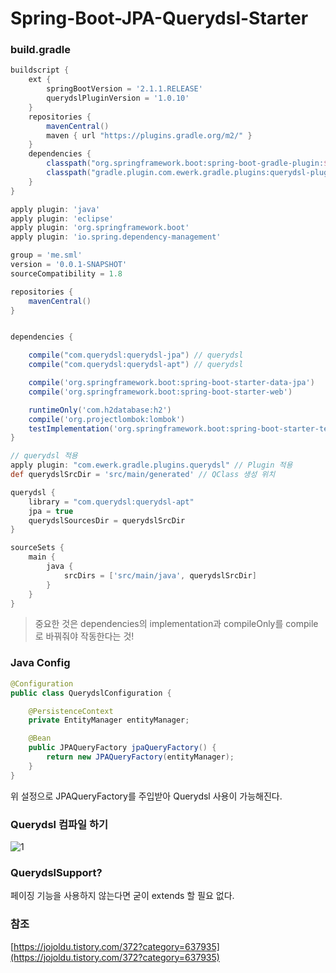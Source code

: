 # Spring-Boot-JPA-Querydsl-Starter

### build.gradle
```groovy
buildscript {
    ext {
        springBootVersion = '2.1.1.RELEASE'
        querydslPluginVersion = '1.0.10'
    }
    repositories {
        mavenCentral()
        maven { url "https://plugins.gradle.org/m2/" }
    }
    dependencies {
        classpath("org.springframework.boot:spring-boot-gradle-plugin:${springBootVersion}")
        classpath("gradle.plugin.com.ewerk.gradle.plugins:querydsl-plugin:${querydslPluginVersion}")
    }
}

apply plugin: 'java'
apply plugin: 'eclipse'
apply plugin: 'org.springframework.boot'
apply plugin: 'io.spring.dependency-management'

group = 'me.sml'
version = '0.0.1-SNAPSHOT'
sourceCompatibility = 1.8

repositories {
    mavenCentral()
}


dependencies {

    compile("com.querydsl:querydsl-jpa") // querydsl
    compile("com.querydsl:querydsl-apt") // querydsl

    compile('org.springframework.boot:spring-boot-starter-data-jpa')
    compile('org.springframework.boot:spring-boot-starter-web')

    runtimeOnly('com.h2database:h2')
    compile('org.projectlombok:lombok')
    testImplementation('org.springframework.boot:spring-boot-starter-test')
}

// querydsl 적용
apply plugin: "com.ewerk.gradle.plugins.querydsl" // Plugin 적용
def querydslSrcDir = 'src/main/generated' // QClass 생성 위치

querydsl {
    library = "com.querydsl:querydsl-apt"
    jpa = true
    querydslSourcesDir = querydslSrcDir
}

sourceSets {
    main {
        java {
            srcDirs = ['src/main/java', querydslSrcDir]
        }
    }
}
```
> 중요한 것은 dependencies의 implementation과 compileOnly를 compile로 바꿔줘야 작동한다는 것! 

### Java Config

```java
@Configuration
public class QuerydslConfiguration {

    @PersistenceContext
    private EntityManager entityManager;

    @Bean
    public JPAQueryFactory jpaQueryFactory() {
        return new JPAQueryFactory(entityManager);
    }
}
```

위 설정으로 JPAQueryFactory를 주입받아 Querydsl 사용이 가능해진다.

### Querydsl 컴파일 하기
![1](https://t1.daumcdn.net/cfile/tistory/9925CC405C2A15D70C)

### QuerydslSupport?
페이징 기능을 사용하지 않는다면 굳이 extends 할 필요 없다.

### 참조
[https://jojoldu.tistory.com/372?category=637935](https://jojoldu.tistory.com/372?category=637935)